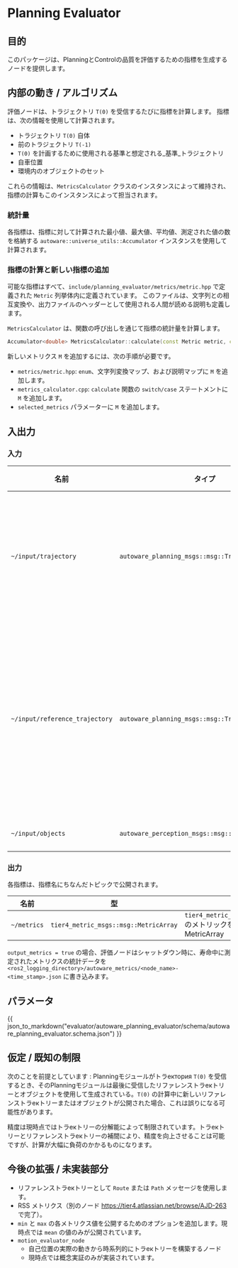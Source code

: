 # Planning Evaluator

## 目的

このパッケージは、PlanningとControlの品質を評価するための指標を生成するノードを提供します。

## 内部の動き / アルゴリズム

評価ノードは、トラジェクトリ `T(0)` を受信するたびに指標を計算します。
指標は、次の情報を使用して計算されます。

- トラジェクトリ `T(0)` 自体
- 前のトラジェクトリ `T(-1)`
- `T(0)` を計画するために使用される基準と想定される_基準_トラジェクトリ
- 自車位置
- 環境内のオブジェクトのセット

これらの情報は、`MetricsCalculator` クラスのインスタンスによって維持され、指標の計算もこのインスタンスによって担当されます。

### 統計量

各指標は、指標に対して計算された最小値、最大値、平均値、測定された値の数を格納する `autoware::universe_utils::Accumulator` インスタンスを使用して計算されます。

### 指標の計算と新しい指標の追加

可能な指標はすべて、`include/planning_evaluator/metrics/metric.hpp` で定義された `Metric` 列挙体内に定義されています。
このファイルは、文字列との相互変換や、出力ファイルのヘッダーとして使用される人間が読める説明も定義します。

`MetricsCalculator` は、関数の呼び出しを通じて指標の統計量を計算します。


```C++
Accumulator<double> MetricsCalculator::calculate(const Metric metric, const Trajectory & traj) const;
```

新しいメトリクス `M` を追加するには、次の手順が必要です。

- `metrics/metric.hpp`: `enum`、文字列変換マップ、および説明マップに `M` を追加します。
- `metrics_calculator.cpp`: `calculate` 関数の `switch/case` ステートメントに `M` を追加します。
- `selected_metrics` パラメーターに `M` を追加します。

## 入出力

### 入力

| 名前                   | タイプ                                         | 説明                                       |
| --------------------- | --------------------------------------------- | ------------------------------------------------- |
| `~/input/trajectory`    | `autoware_planning_msgs::msg::Trajectory`    | 評価するメインの走行軌跡                       |
| `~/input/reference_trajectory` | `autoware_planning_msgs::msg::Trajectory`    | 偏差の測定値に使用される基準走行軌跡 |
| `~/input/objects`       | `autoware_perception_msgs::msg::PredictedObjects` | 障害物                                         |

### 出力

各指標は、指標名にちなんだトピックで公開されます。

| 名前        | 型                                  | 説明                                                       |
| ----------- | ------------------------------------- | ----------------------------------------------------------------- |
| `~/metrics` | `tier4_metric_msgs::msg::MetricArray` | `tier4_metric_msgs::msg::Metric`のメトリックを多数持つMetricArray |

`output_metrics = true` の場合、評価ノードはシャットダウン時に、寿命中に測定されたメトリクスの統計データを `<ros2_logging_directory>/autoware_metrics/<node_name>-<time_stamp>.json` に書き込みます。

## パラメータ

{{ json_to_markdown("evaluator/autoware_planning_evaluator/schema/autoware_planning_evaluator.schema.json") }}

## 仮定 / 既知の制限

次のことを前提としています : Planningモジュールがトラектория `T(0)` を受信するとき、そのPlanningモジュールは最後に受信したリファレンストラекトリーとオブジェクトを使用して生成されている。`T(0)` の計算中に新しいリファレンストラекトリーまたはオブジェクトが公開された場合、これは誤りになる可能性があります。

精度は現時点ではトラекトリーの分解能によって制限されています。トラекトリーとリファレンストラекトリーの補間により、精度を向上させることは可能ですが、計算が大幅に負荷のかかるものになります。

## 今後の拡張 / 未実装部分

- リファレンストラекトリーとして `Route` または `Path` メッセージを使用します。
- RSS メトリクス（別のノード <https://tier4.atlassian.net/browse/AJD-263> で完了）。
- `min` と `max` の各メトリクス値を公開するためのオプションを追加します。現時点では `mean` の値のみが公開されています。
- `motion_evaluator_node`
  - 自己位置の実際の動きから時系列的にトラекトリーを構築するノード
  - 現時点では概念実証のみが実装されています。

